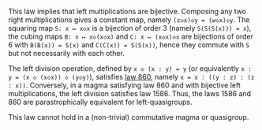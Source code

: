 This law implies that left multiplications are bijective.  Composing any two right multiplications gives a constant map, namely `(z◇x)◇y = (w◇x)◇y`.  The squaring map `S: x ↦ x◇x` is a bijection of order 3 (namely `S(S(S(x))) = x`), the cubing maps `B: x ↦ x◇(x◇x)` and `C: x ↦ (x◇x)◇x` are bijections of order 6 with `B(B(x)) = S(x)` and `C(C(x)) = S(S(x))`, hence they commute with `S` but not necessarily with each other.

The left division operation, defined by `x ◇ (x : y) = y` (or equivalently `x : y = (x ◇ (x◇x)) ◇ (y◇y)`), satisfies [law 860](https://teorth.github.io/equational_theories/implications/?860), namely `x = x : ((y : z) : (z : x))`.  Conversely, in a magma satisfying law 860 and with bijective left multiplications, the left division satisfies law 1586.  Thus, the laws 1586 and 860 are parastrophically equivalent for left-quasigroups.

This law cannot hold in a (non-trivial) commutative magma or quasigroup.
